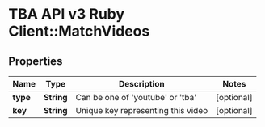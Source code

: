 # TBA API v3 Ruby Client::MatchVideos

## Properties
Name | Type | Description | Notes
------------ | ------------- | ------------- | -------------
**type** | **String** | Can be one of &#39;youtube&#39; or &#39;tba&#39; | [optional] 
**key** | **String** | Unique key representing this video | [optional] 


